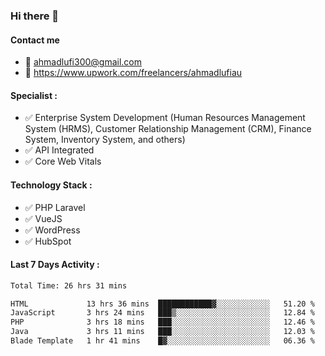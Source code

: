 ### Hi there 👋

#### Contact me 
- :email: ahmadlufi300@gmail.com
- 🔭 https://www.upwork.com/freelancers/ahmadlufiau

#### Specialist :
- ✅ Enterprise System Development (Human Resources Management System (HRMS), Customer Relationship Management (CRM), Finance System, Inventory System, and others)
- ✅ API Integrated
- ✅ Core Web Vitals

#### Technology Stack :

- ✅ PHP Laravel
- ✅ VueJS
- ✅ WordPress
- ✅ HubSpot

#### Last 7 Days Activity :
<!--START_SECTION:waka-->

```txt
Total Time: 26 hrs 31 mins

HTML             13 hrs 36 mins  ████████████▓░░░░░░░░░░░░   51.20 %
JavaScript       3 hrs 24 mins   ███▒░░░░░░░░░░░░░░░░░░░░░   12.84 %
PHP              3 hrs 18 mins   ███░░░░░░░░░░░░░░░░░░░░░░   12.46 %
Java             3 hrs 11 mins   ███░░░░░░░░░░░░░░░░░░░░░░   12.03 %
Blade Template   1 hr 41 mins    █▓░░░░░░░░░░░░░░░░░░░░░░░   06.36 %
```

<!--END_SECTION:waka-->

<!--
**ahmadlufiau/ahmadlufiau** is a ✨ _special_ ✨ repository because its `README.md` (this file) appears on your GitHub profile.

Here are some ideas to get you started:

- 🔭 I’m currently working on ...
- 🌱 I’m currently learning ...
- 👯 I’m looking to collaborate on ...
- 🤔 I’m looking for help with ...
- 💬 Ask me about ...
- 📫 How to reach me: ...
- 😄 Pronouns: ...
- ⚡ Fun fact: ...
-->
